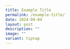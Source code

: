 ```yaml
---
title: Example Title
permalink: /example-title/
date: 2024-09-04
layout: post
description: ""
image: ""
variant: tiptap
---
```

